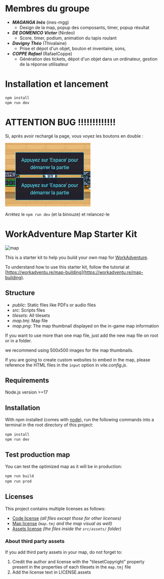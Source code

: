 # Membres du groupe
- ***MAGANGA Inès*** (ines-mgg)
  - Design de la map, popup des composants, timer, popup résultat
- ***DE DOMENICO Victor*** (Nirdeo)
  - Score, timer, podium, animation du tapis roulant
- ***Davigny Théo*** (Thivalaine)
  - Prise et dépot d'un objet, bouton et inventaire, sons, 
- ***COPPE Rafael*** (RafaelCoppe)
  - Génération des tickets, dépot d'un objet dans un ordinateur, gestion de la réponse utilisateur

# Installation et lancement
```shell
npm install
npm run dev
```

# ATTENTION BUG !!!!!!!!!!!!!
Si, après avoir rechargé la page, vous voyez les boutons en double : 

![img.png](bug.png)

Arrètez le ```npm run dev``` (et la binouze) et relancez-le

# WorkAdventure Map Starter Kit

![map](./map.png)

This is a starter kit to help you build your own map for [WorkAdventure](https://workadventu.re).

To understand how to use this starter kit, follow the tutorial at [https://workadventu.re/map-building](https://workadventu.re/map-building).

## Structure
* *public*: Static files like PDFs or audio files
* *src*: Scripts files
* *tilesets*: All tilesets
* *map.tmj*: Map file
* *map.png*: The map thumbnail displayed on the in-game map information

If you want to use more than one map file, just add the new map file on root or in a folder.

we recommend using 500x500 images for the map thumbnails.

If you are going to create custom websites to embed in the map, please reference the HTML files in the `input` option in *vite.config.js*.

## Requirements

Node.js version >=17

## Installation

With npm installed (comes with [node](https://nodejs.org/en/)), run the following commands into a terminal in the root directory of this project:

```shell
npm install
npm run dev
```

## Test production map

You can test the optimized map as it will be in production:
```sh
npm run build
npm run prod
```

## Licenses

This project contains multiple licenses as follows:

* [Code license](./LICENSE.code) *(all files except those for other licenses)*
* [Map license](./LICENSE.map) *(`map.tmj` and the map visual as well)*
* [Assets license](./LICENSE.assets) *(the files inside the `src/assets/` folder)*

### About third party assets

If you add third party assets in your map, do not forget to:
1. Credit the author and license with the "tilesetCopyright" property present in the properties of each tilesets in the `map.tmj` file
2. Add the license text in LICENSE.assets
